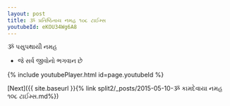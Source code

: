 ```yaml
---
layout: post
title: ૐ પ્રતિષ્ઠિતાય નમહ ૧૦૮ ટાઈમ્સ
youtubeId: eKOU34Wg6A8
---
```

 
 
 ૐ પસુપથાયી નમહ  
 
 -  જે સર્વ જીવોનો ભગવાન છે 
 
  
 
  
 
 
 
 
 
 


{% include youtubePlayer.html id=page.youtubeId %}
 
[Next]({{ site.baseurl }}{% link  split2/_posts/2015-05-10-ૐ કામદેવાયા નમહ ૧૦૮ ટાઈમ્સ.md%})
 
